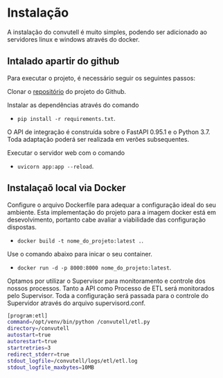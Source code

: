 # Instalação

A instalação do convutell é muito simples, podendo ser adicionado ao servidores linux e windows através do docker.

## Intalado apartir do github

Para executar o projeto, é necessário seguir os seguintes passos:

Clonar o [repositório](https://github.com/claytonlovin/convutell) do projeto do Github.

Instalar as dependências através do comando

* `pip install -r requirements.txt`.

O API de integração é construída sobre o FastAPI 0.95.1 e o Python 3.7. Toda adaptação poderá ser realizada em verões subsequentes.

Executar o servidor web com o comando

* `uvicorn app:app --reload`. 

## Instalaçaõ local via Docker

Configure o arquivo Dockerfile para adequar a configuração ideal do seu ambiente. Esta implementação do projeto para a imagem docker está em desevolvimento, portanto cabe avaliar a viabilidade das configuração dispostas.

* `docker build -t nome_do_projeto:latest .`. 

Use o comando abaixo para inicar o seu container.

* `docker run -d -p 8000:8000 nome_do_projeto:latest`.

Optamos por utilizar o Supervisor para monitoramento e controle dos nossos processos. Tanto a API como Processo de ETL será monitorados pelo Supervisor. Toda a configuração será passada para o controle do Supervidor através do arquivo supervisord.conf.


```bash
[program:etl]
command=/opt/venv/bin/python /convutell/etl.py
directory=/convutell
autostart=true
autorestart=true
startretries=3
redirect_stderr=true
stdout_logfile=/convutell/logs/etl/etl.log
stdout_logfile_maxbytes=10MB

``` 